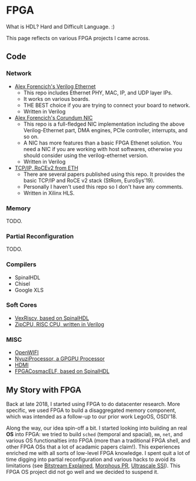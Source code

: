# FPGA

What is HDL? Hard and Difficult Language. :)

This page reflects on various FPGA projects I came across.

## Code

### Network

- [Alex Forencich's Verilog Ethernet](https://github.com/alexforencich/verilog-ethernet)
    - This repo includes Ethernet PHY, MAC, IP, and UDP layer IPs.
    - It works on various boards.
    - THE BEST choice if you are trying to connect your board to network.
    - Written in Verilog
- [Alex Forencich's Corundum NIC](https://github.com/corundum/corundum)
    - This repo is a full-fledged NIC implementation including the above
      Verilog-Ethernet part, DMA engines, PCIe controller, interrupts,
      and so on.
    - A NIC has more features than a basic FPGA Ethenet solution.
      You need a NIC if you are working with host softwares,
      otherwise you should consider using the verilog-ethernet version.
    - Written in Verilog
- [TCP/IP, RoCEv2 from ETH](https://github.com/fpgasystems/fpga-network-stack)
    - There are several papers published using this repo.
      It provides the basic TCP/IP and RoCE v2 stack (StRom, EuroSys'19).
    - Personally I haven't used this repo so I don't have any comments.
    - Written in Xilinx HLS.

### Memory

TODO.

### Partial Reconfiguration

TODO.

### Compilers

- SpinalHDL
- Chisel
- Google XLS

### Soft Cores

- [VexRiscv, based on SpinalHDL](https://github.com/SpinalHDL/VexRiscv)
- [ZipCPU, RISC CPU, written in Verilog](https://github.com/ZipCPU/zipcpu)

### MISC

- [OpenWIFI](https://github.com/open-sdr/openwifi)
- [NyuziProcessor, a GPGPU Processor](https://github.com/jbush001/NyuziProcessor)
- [HDMI](https://github.com/hdl-util/hdmi)
- [FPGACosmacELF, based on SpinalHDL](https://github.com/lastweek/source-FPGACosmacELF)

## My Story with FPGA

Back at late 2018, I started using FPGA to do datacenter research.
More specific, we used FPGA to build a disaggregated memory component,
which was intended as a follow-up to our prior work LegoOS, OSDI'18.

Along the way, our idea spin-off a bit. I started looking into building
an real **OS** into FPGA: we tried to build `sched` (temporal and spacial), `mm`, `net`,
and various OS functionalties into FPGA (more than a traditional FPGA shell,
and other FPGA OSs that a lot of acadamic papers claim!).
This experiences enriched me with all sorts of low-level FPGA knowledge.
I spent quit a lot of time digging into partial reconfiguration and
various hacks to avoid its limitations
(see [Bitstream Explained](http://lastweek.io/fpga/bitstream/),
[Morphous PR](http://lastweek.io/fpga/pr/),
[Ultrascale SSI](https://forums.xilinx.com/t5/FPGA-Configuration/Issues-with-ll-and-msk-file-with-an-SSI-Ultrascale-chip-VCU118/td-p/1047253)).
This FPGA OS project did not go well and we decided to suspend it.
